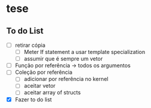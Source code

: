 # tese

## To do List
- [ ] retirar cópia
  - [ ] Meter If statement a usar template specialization
  - [ ] assumir que é sempre um vetor
- [ ] Função por referência -> todos os argumentos
- [ ] Coleção por referência
  - [ ] adicionar por referência no kernel
  - [ ] aceitar vetor
  - [ ] aceitar array of structs
- [x] Fazer to do list
